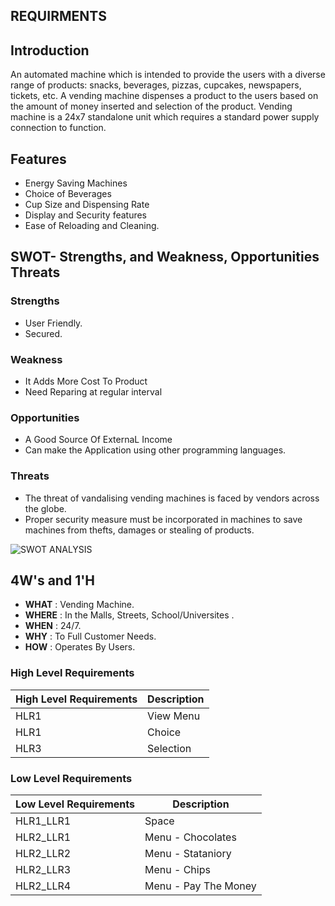 
## REQUIRMENTS

## Introduction
An automated machine which is intended to provide the users with a diverse range of products: snacks, beverages, pizzas, cupcakes, newspapers, tickets, etc. A vending machine dispenses a product to the users based on the amount of money inserted and selection of the product. Vending machine is a 24x7 standalone unit which requires a standard power supply connection to function.

## Features
- Energy Saving Machines
- Choice of Beverages 
- Cup Size and Dispensing Rate 
- Display and Security features 
- Ease of Reloading and Cleaning.

## SWOT- Strengths, and Weakness, Opportunities Threats
### Strengths
- User Friendly.
- Secured.
### Weakness
- It Adds More Cost To Product
- Need Reparing at regular interval

### Opportunities
-  A Good Source Of ExternaL Income
-  Can make the Application using other programming languages.

### Threats
- The threat of vandalising vending machines is faced by vendors across the globe.
- Proper security measure must be incorporated in machines to save machines from thefts, damages or stealing of products.

![SWOT ANALYSIS](https://user-images.githubusercontent.com/101185443/161246084-c1b569fd-0ea0-4f82-ac0c-5f5a662eed7f.png)


## 4W's and 1'H
- **WHAT** : Vending Machine.
- **WHERE** : In the Malls, Streets, School/Universites .
- **WHEN** : 24/7.
- **WHY** : To Full Customer Needs.
- **HOW** : Operates By Users.


### High Level Requirements
| High Level Requirements      | Description |
| ----------- | ----------- |
| HLR1      | View Menu    |
| HLR1   | Choice     |
| HLR3   | Selection |


### Low Level Requirements
| Low Level Requirements      | Description |
| ----------- | ----------- |
| HLR1_LLR1  | Space |
| HLR2_LLR1   | Menu - Chocolates|
| HLR2_LLR2   | Menu - Stataniory|
| HLR2_LLR3   | Menu - Chips|
| HLR2_LLR4   | Menu - Pay The Money|
